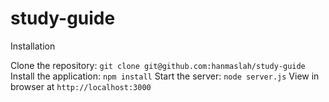 # study-guide

Installation

  Clone the repository: `git clone git@github.com:hanmaslah/study-guide`
  Install the application: `npm install`
  Start the server: `node server.js`
  View in browser at `http://localhost:3000`
